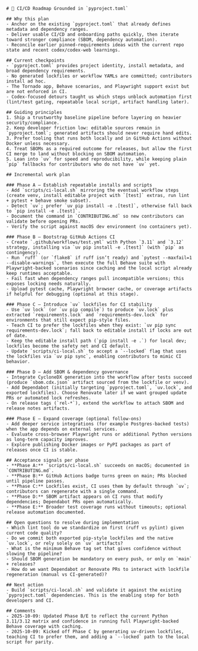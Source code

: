     # 🚦 CI/CD Roadmap Grounded in `pyproject.toml`

    ## Why this plan
    - Anchor on the existing `pyproject.toml` that already defines metadata and dependency ranges.
    - Deliver usable CI/CD and onboarding paths quickly, then iterate toward stronger compliance (SBOM, dependency automation).
    - Reconcile earlier pinned-requirements ideas with the current repo state and recent codex/codex-web learnings.

    ## Current checkpoints
    - `pyproject.toml` provides project identity, install metadata, and broad dependency requirements.
    - No generated lockfiles or workflow YAMLs are committed; contributors install ad hoc.
    - The Tornado app, Behave scenarios, and Playwright support exist but are not enforced in CI.
    - Codex-focused detours taught us which steps unblock automation first (lint/test gating, repeatable local script, artifact handling later).

    ## Guiding principles
    1. Ship a trustworthy baseline pipeline before layering on heavier security/compliance.
    2. Keep developer friction low: editable sources remain in `pyproject.toml`; generated artifacts should never require hand edits.
    3. Prefer tooling that runs both locally and in GitHub Actions without Docker unless necessary.
    4. Treat SBOMs as a required outcome for releases, but allow the first CI merge to land without blocking on SBOM automation.
    5. Lean into `uv` for speed and reproducibility, while keeping plain `pip` fallbacks for contributors who do not have `uv` yet.

    ## Incremental work plan

    ### Phase A — Establish repeatable installs and scripts
    - Add `scripts/ci-local.sh` mirroring the eventual workflow steps (create venv, install editable project with `[test]` extras, run lint + pytest + behave smoke subset).
    - Detect `uv`; prefer `uv pip install -e .[test]`, otherwise fall back to `pip install -e .[test]`.
    - Document the command in `CONTRIBUTING.md` so new contributors can validate before opening PRs.
    - Verify the script against macOS dev environment (no containers yet).

    ### Phase B — Bootstrap GitHub Actions CI
    - Create `.github/workflows/test.yml` with Python `3.11` and `3.12` strategy, installing via `uv pip install -e .[test]` (with `pip` as contingency).
    - Run `ruff` (or `flake8` if ruff isn’t ready) and `pytest --maxfail=1 --disable-warnings`, then execute the full Behave suite with Playwright-backed scenarios since caching and the local script already keep runtimes acceptable.
    - Fail fast when dependency ranges pull incompatible versions; this exposes locking needs naturally.
    - Upload pytest cache, Playwright browser cache, or coverage artifacts if helpful for debugging (optional at this stage).

    ### Phase C — Introduce `uv` lockfiles for CI stability
    - Use `uv lock` (or `uv pip compile`) to produce `uv.lock` plus extracted `requirements.lock` and `requirements-dev.lock` for environments that still expect pip-style files.
    - Teach CI to prefer the lockfiles when they exist: `uv pip sync requirements-dev.lock`; fall back to editable install if locks are out of date.
    - Keep the editable install path (`pip install -e .`) for local dev; lockfiles become the safety net and CI default.
    - Update `scripts/ci-local.sh` to accept a `--locked` flag that uses the lockfiles via `uv pip sync`, enabling contributors to mimic CI behavior.

    ### Phase D — Add SBOM & dependency governance
    - Integrate CycloneDX generation into the workflow after tests succeed (produce `sbom.cdx.json` artifact sourced from the lockfile or venv).
    - Add Dependabot (initially targeting `pyproject.toml`, `uv.lock`, and exported lockfiles). Choose Renovate later if we want grouped update PRs or automated lock refreshes.
    - On release tags (`rel-*`), extend the workflow to attach SBOM and release notes artifacts.

    ### Phase E — Expand coverage (optional follow-ons)
    - Add deeper service integrations (for example Postgres-backed tests) when the app depends on external services.
    - Evaluate cross-browser Playwright runs or additional Python versions as long-term capacity improves.
    - Explore publishing Docker images or PyPI packages as part of releases once CI is stable.

    ## Acceptance signals per phase
    - **Phase A:** `scripts/ci-local.sh` succeeds on macOS; documented in `CONTRIBUTING.md`.
    - **Phase B:** GitHub Actions badge turns green on main; PRs blocked until pipeline passes.
    - **Phase C:** Lockfiles exist, CI uses them by default through `uv`; contributors can regenerate with a single command.
    - **Phase D:** SBOM artifact appears on CI runs that modify dependencies; Dependabot PRs open automatically.
    - **Phase E:** Broader test coverage runs without timeouts; optional release automation documented.

    ## Open questions to resolve during implementation
    - Which lint tool do we standardize on first (ruff vs pylint) given current code quality?
    - Do we commit both exported pip-style lockfiles and the native `uv.lock`, or rely solely on `uv` artifacts?
    - What is the minimum Behave tag set that gives confidence without slowing the pipeline?
    - Should SBOM generation be mandatory on every push, or only on `main` + releases?
    - How do we want Dependabot or Renovate PRs to interact with lockfile regeneration (manual vs CI-generated)?

    ## Next action
    - Build `scripts/ci-local.sh` and validate it against the existing `pyproject.toml` dependencies. This is the enabling step for both developers and CI.

    ## Comments
    - 2025-10-09: Updated Phase B/E to reflect the current Python 3.11/3.12 matrix and confidence in running full Playwright-backed Behave coverage with caching.
    - 2025-10-09: Kicked off Phase C by generating uv-driven lockfiles, teaching CI to prefer them, and adding a `--locked` path to the local script for parity.
